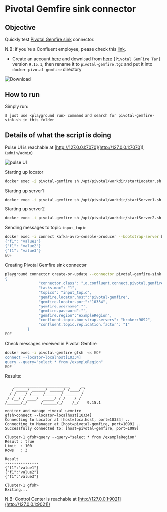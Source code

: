 # Pivotal Gemfire sink connector



## Objective

Quickly test [Pivotal Gemfire sink](https://docs.confluent.io/current/connect/kafka-connect-pivotal-gemfire/index.html#pivotal-gemfire-sink-connector-for-cp) connector.

N.B: if you're a Confluent employee, please check this [link](https://confluent.slack.com/archives/C0116NM415F/p1636391410032900).

* Create an account [here](https://account.run.pivotal.io/z/uaa/sign-up) and download from [here](https://network.pivotal.io/products/pivotal-gemfire#/releases/692529) `[Pivotal GemFire Tar]` version `9.15.1`, then rename it to `pivotal-gemfire.tgz` and put it into `docker-pivotal-gemfire` directory

![Download](Screenshot1.jpg)

## How to run

Simply run:

```
$ just use <playground run> command and search for pivotal-gemfire-sink.sh in this folder
```

## Details of what the script is doing

Pulse UI is reachable at [http://127.0.0.1:7070](http://127.0.0.1:7070]) (`admin/admin`)

![pulse UI](Screenshot2.png)

Starting up locator

```bash
docker exec -i pivotal-gemfire sh /opt/pivotal/workdir/startLocator.sh
```

Starting up server1

```bash
docker exec -i pivotal-gemfire sh /opt/pivotal/workdir/startServer1.sh
```

Starting up server2

```bash
docker exec -i pivotal-gemfire sh /opt/pivotal/workdir/startServer2.sh
```

Sending messages to topic `input_topic`

```bash
docker exec -i connect kafka-avro-console-producer --bootstrap-server broker:9092 --property schema.registry.url=http://schema-registry:8081 --topic input_topic --property value.schema='{"type":"record","name":"myrecord","fields":[{"name":"f1","type":"string"}]}' << EOF
{"f1": "value1"}
{"f1": "value2"}
{"f1": "value3"}
EOF
```

Creating Pivotal Gemfire sink connector

```bash
playground connector create-or-update --connector pivotal-gemfire-sink  << EOF
{
               "connector.class": "io.confluent.connect.pivotal.gemfire.PivotalGemfireSinkConnector",
               "tasks.max": "1",
               "topics": "input_topic",
               "gemfire.locator.host":"pivotal-gemfire",
               "gemfire.locator.port":"10334",
               "gemfire.username":"",
               "gemfire.password":"",
               "gemfire.region":"exampleRegion",
               "confluent.topic.bootstrap.servers": "broker:9092",
               "confluent.topic.replication.factor": "1"
          }
EOF
```

Check messages received in Pivotal Gemfire

```bash
docker exec -i pivotal-gemfire gfsh  << EOF
connect --locator=localhost[10334]
query --query="select * from /exampleRegion"
EOF
```

Results:

```
    _________________________     __
   / _____/ ______/ ______/ /____/ /
  / /  __/ /___  /_____  / _____  /
 / /__/ / ____/  _____/ / /    / /
/______/_/      /______/_/    /_/    9.15.1

Monitor and Manage Pivotal GemFire
gfsh>connect --locator=localhost[10334]
Connecting to Locator at [host=localhost, port=10334] ..
Connecting to Manager at [host=pivotal-gemfire, port=1099] ..
Successfully connected to: [host=pivotal-gemfire, port=1099]

Cluster-1 gfsh>query --query="select * from /exampleRegion"
Result : true
Limit  : 100
Rows   : 3

Result
---------------
{"f1":"value1"}
{"f1":"value2"}
{"f1":"value3"}

Cluster-1 gfsh>
Exiting...
```

N.B: Control Center is reachable at [http://127.0.0.1:9021](http://127.0.0.1:9021])
